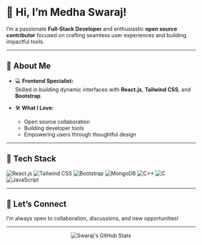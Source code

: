 # 👋 Hi, I’m Medha Swaraj!

I’m a passionate **Full-Stack Developer** and enthusiastic **open source contributor** focused on crafting seamless user experiences and building impactful tools.

---

## 🚀 About Me

- 💻 **Frontend Specialist:**  
  Skilled in building dynamic interfaces with **React.js**, **Tailwind CSS**, and **Bootstrap**.

- 🛠️ **What I Love:**  
  - Open source collaboration  
  - Building developer tools  
  - Empowering users through thoughtful design

---

## 🌟 Tech Stack

![React.js](https://img.shields.io/badge/React-20232A?style=flat-square&logo=react&logoColor=61DAFB)
![Tailwind CSS](https://img.shields.io/badge/Tailwind_CSS-38B2AC?style=flat-square&logo=tailwind-css&logoColor=white)
![Bootstrap](https://img.shields.io/badge/Bootstrap-563d7c?style=flat-square&logo=bootstrap&logoColor=white)
![MongoDB](https://img.shields.io/badge/MongoDB-4EA94B?style=flat-square&logo=mongodb&logoColor=white)
![C++](https://img.shields.io/badge/C++-00599C?style=flat-square&logo=c%2B%2B&logoColor=white)
![C](https://img.shields.io/badge/C-00599C?style=flat-square&logo=c&logoColor=white)
![JavaScript](https://img.shields.io/badge/JavaScript-F7DF1E?style=flat-square&logo=javascript&logoColor=black)

---

## 🤝 Let’s Connect

I’m always open to collaboration, discussions, and new opportunities!  

<!--
Want to showcase your projects, social media, or anything else?  
Let me know and I'll update this section!
-->

---

<p align="center">
  <img src="https://github-readme-stats.vercel.app/api?username=swaraj608&show_icons=true&theme=react" alt="Swaraj's GitHub Stats" />
</p>
